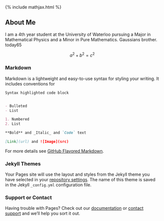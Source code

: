 {% include mathjax.html %}

## About Me 

I am a 4th year student at the University of Waterloo pursuing a Major in Mathematical Physics and a Minor in Pure Mathematics. Gaussians brother. today65


$$a^2 +b^2 = c^2$$

### Markdown

Markdown is a lightweight and easy-to-use syntax for styling your writing. It includes conventions for

```markdown
Syntax highlighted code block


- Bulleted
- List

1. Numbered
2. List

**Bold** and _Italic_ and `Code` text

[Link](url) and ![Image](src)
```

For more details see [GitHub Flavored Markdown](https://guides.github.com/features/mastering-markdown/).

### Jekyll Themes

Your Pages site will use the layout and styles from the Jekyll theme you have selected in your [repository settings](https://github.com/BasJUC/BasJUC.github.io/settings). The name of this theme is saved in the Jekyll `_config.yml` configuration file.

### Support or Contact

Having trouble with Pages? Check out our [documentation](https://help.github.com/categories/github-pages-basics/) or [contact support](https://github.com/contact) and we’ll help you sort it out.
